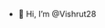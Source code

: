 - 👋 Hi, I’m @Vishrut28


<!---
Vishrut28/Vishrut28 is a ✨ special ✨ repository because its `README.md` (this file) appears on your GitHub profile.
You can click the Preview link to take a look at your changes.
--->
